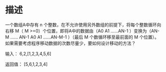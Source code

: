 # 描述

一个数组A中存有 n 个整数，在不允许使用另外数组的前提下，将每个整数循环向右移 M（ M >=0）个位置，即将A中的数据由（A0 A1 ……AN-1 ）变换为（AN-M …… AN-1 A0 A1 ……AN-M-1 ）（最后 M 个数循环移至最前面的 M 个位置）。如果需要考虑程序移动数据的次数尽量少，要如何设计移动的方法？

输入： 6,2,[1,2,3,4,5,6]

返回值： [5,6,1,2,3,4]